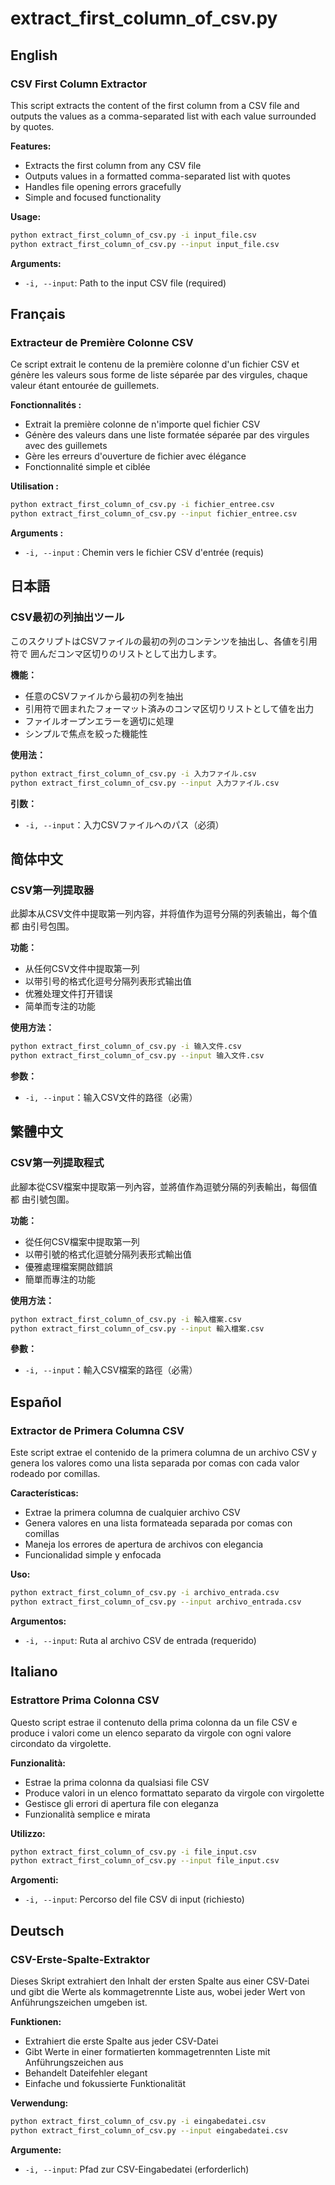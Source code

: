 # extract_first_column_of_csv.py

## English

### CSV First Column Extractor

This script extracts the content of the first column from a CSV file and outputs
the values as a comma-separated list with each value surrounded by quotes.

**Features:**

- Extracts the first column from any CSV file
- Outputs values in a formatted comma-separated list with quotes
- Handles file opening errors gracefully
- Simple and focused functionality

**Usage:**

```bash
python extract_first_column_of_csv.py -i input_file.csv
python extract_first_column_of_csv.py --input input_file.csv
```

**Arguments:**

- `-i, --input`: Path to the input CSV file (required)

## Français

### Extracteur de Première Colonne CSV

Ce script extrait le contenu de la première colonne d'un fichier CSV et génère
les valeurs sous forme de liste séparée par des virgules, chaque valeur étant
entourée de guillemets.

**Fonctionnalités :**

- Extrait la première colonne de n'importe quel fichier CSV
- Génère des valeurs dans une liste formatée séparée par des virgules avec des
  guillemets
- Gère les erreurs d'ouverture de fichier avec élégance
- Fonctionnalité simple et ciblée

**Utilisation :**

```bash
python extract_first_column_of_csv.py -i fichier_entree.csv
python extract_first_column_of_csv.py --input fichier_entree.csv
```

**Arguments :**

- `-i, --input` : Chemin vers le fichier CSV d'entrée (requis)

## 日本語

### CSV最初の列抽出ツール

このスクリプトはCSVファイルの最初の列のコンテンツを抽出し、各値を引用符で
囲んだコンマ区切りのリストとして出力します。

**機能：**

- 任意のCSVファイルから最初の列を抽出
- 引用符で囲まれたフォーマット済みのコンマ区切りリストとして値を出力
- ファイルオープンエラーを適切に処理
- シンプルで焦点を絞った機能性

**使用法：**

```bash
python extract_first_column_of_csv.py -i 入力ファイル.csv
python extract_first_column_of_csv.py --input 入力ファイル.csv
```

**引数：**

- `-i, --input`：入力CSVファイルへのパス（必須）

## 简体中文

### CSV第一列提取器

此脚本从CSV文件中提取第一列内容，并将值作为逗号分隔的列表输出，每个值都
由引号包围。

**功能：**

- 从任何CSV文件中提取第一列
- 以带引号的格式化逗号分隔列表形式输出值
- 优雅处理文件打开错误
- 简单而专注的功能

**使用方法：**

```bash
python extract_first_column_of_csv.py -i 输入文件.csv
python extract_first_column_of_csv.py --input 输入文件.csv
```

**参数：**

- `-i, --input`：输入CSV文件的路径（必需）

## 繁體中文

### CSV第一列提取程式

此腳本從CSV檔案中提取第一列內容，並將值作為逗號分隔的列表輸出，每個值都
由引號包圍。

**功能：**

- 從任何CSV檔案中提取第一列
- 以帶引號的格式化逗號分隔列表形式輸出值
- 優雅處理檔案開啟錯誤
- 簡單而專注的功能

**使用方法：**

```bash
python extract_first_column_of_csv.py -i 輸入檔案.csv
python extract_first_column_of_csv.py --input 輸入檔案.csv
```

**參數：**

- `-i, --input`：輸入CSV檔案的路徑（必需）

## Español

### Extractor de Primera Columna CSV

Este script extrae el contenido de la primera columna de un archivo CSV y genera
los valores como una lista separada por comas con cada valor rodeado por comillas.

**Características:**

- Extrae la primera columna de cualquier archivo CSV
- Genera valores en una lista formateada separada por comas con comillas
- Maneja los errores de apertura de archivos con elegancia
- Funcionalidad simple y enfocada

**Uso:**

```bash
python extract_first_column_of_csv.py -i archivo_entrada.csv
python extract_first_column_of_csv.py --input archivo_entrada.csv
```

**Argumentos:**

- `-i, --input`: Ruta al archivo CSV de entrada (requerido)

## Italiano

### Estrattore Prima Colonna CSV

Questo script estrae il contenuto della prima colonna da un file CSV e produce
i valori come un elenco separato da virgole con ogni valore circondato da
virgolette.

**Funzionalità:**

- Estrae la prima colonna da qualsiasi file CSV
- Produce valori in un elenco formattato separato da virgole con virgolette
- Gestisce gli errori di apertura file con eleganza
- Funzionalità semplice e mirata

**Utilizzo:**

```bash
python extract_first_column_of_csv.py -i file_input.csv
python extract_first_column_of_csv.py --input file_input.csv
```

**Argomenti:**

- `-i, --input`: Percorso del file CSV di input (richiesto)

## Deutsch

### CSV-Erste-Spalte-Extraktor

Dieses Skript extrahiert den Inhalt der ersten Spalte aus einer CSV-Datei und
gibt die Werte als kommagetrennte Liste aus, wobei jeder Wert von Anführungszeichen
umgeben ist.

**Funktionen:**

- Extrahiert die erste Spalte aus jeder CSV-Datei
- Gibt Werte in einer formatierten kommagetrennten Liste mit Anführungszeichen
  aus
- Behandelt Dateifehler elegant
- Einfache und fokussierte Funktionalität

**Verwendung:**

```bash
python extract_first_column_of_csv.py -i eingabedatei.csv
python extract_first_column_of_csv.py --input eingabedatei.csv
```

**Argumente:**

- `-i, --input`: Pfad zur CSV-Eingabedatei (erforderlich)
